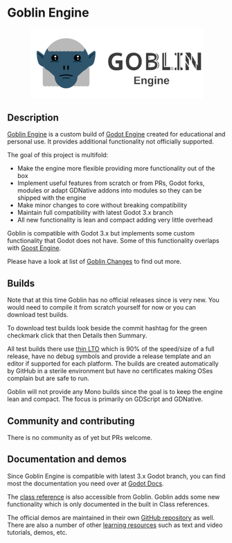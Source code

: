 # Goblin Engine

<p align="center">
  <a href="https://goblinengine.github.io">
    <img src="logo_outlined.svg" width="400" alt="Goblin Engine logo">
  </a>
</p>

## Description

[Goblin Engine](https://goblinengine.github.io) is a custom build of [Godot Engine](https://godotengine.org) created for educational and personal use. It provides additional functionality not officially supported.

The goal of this project is multifold:
- Make the engine more flexible providing more functionality out of the box
- Implement useful features from scratch or from PRs, Godot forks, modules or adapt GDNative addons into modules so they can be shipped with the engine
- Make minor changes to core without breaking compatibility
- Maintain full compatibility with latest Godot 3.x branch
- All new functionality is lean and compact adding very little overhead

Goblin is compatible with Godot 3.x but implements some custom functionality that Godot does not have. Some of this functionality overlaps with [Goost Engine](https://goostengine.github.io/).

Please have a look at list of [Goblin Changes](https://github.com/goblinengine/goblin/blob/main/CHANGELOG.md) to find out more.

## Builds

Note that at this time Goblin has no official releases since is very new. You would need to compile it from scratch yourself for now or you can download test builds. 

To download test builds look beside the commit hashtag for the green checkmark click that then Details then Summary. 

All test builds there use [thin LTO](http://blog.llvm.org/2016/06/thinlto-scalable-and-incremental-lto.html) which is 90% of the speed/size of a full release, have no debug symbols and provide a release template and an editor if supported for each platform. The builds are created automatically by GitHub in a sterile environment  but have no certificates making OSes complain but are safe to run.

Goblin will not provide any Mono builds since the goal is to keep the engine lean and compact. The focus is primarily on GDScript and GDNative. 


## Community and contributing

There is no community as of yet but PRs welcome.

## Documentation and demos

Since Goblin Engine is compatible with latest 3.x Godot branch, you can find most the documentation you need over at [Godot Docs](https://docs.godotengine.org/en/stable/).

The [class reference](https://docs.godotengine.org/en/latest/classes/) is also accessible from Goblin. Goblin adds some new functionality which is only documented in the built in Class references.

The official demos are maintained in their own [GitHub repository](https://github.com/godotengine/godot-demo-projects)
as well. There are also a number of other
[learning resources](https://docs.godotengine.org/en/stable/community/tutorials.html) such as text and video tutorials, demos, etc.

